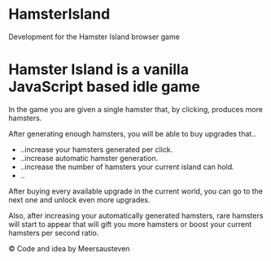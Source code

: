 # HamsterIsland
Development for the Hamster Island browser game

Hamster Island is a vanilla JavaScript based idle game
===
In the game you are given a single hamster that, by clicking, produces more hamsters.

After generating enough hamsters, you will be able to buy upgrades that..
- ..increase your hamsters generated per click.
- ..increase automatic hamster generation.
- ..increase the number of hamsters your current island can hold.
- ..

After buying every available upgrade in the current world, you can go to the next one and unlock even more upgrades.

Also, after increasing your automatically generated hamsters, rare hamsters will start to appear that will gift
you more hamsters or boost your current hamsters per second ratio.


© Code and idea by Meersausteven
